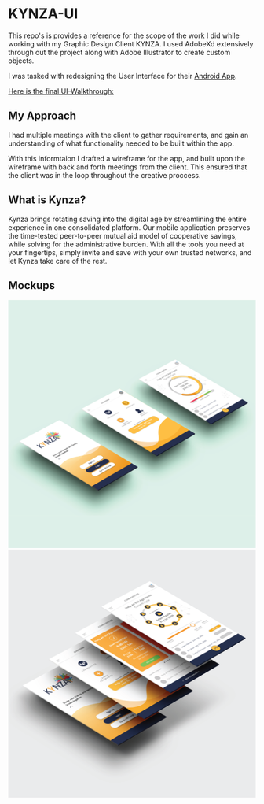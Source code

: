 # KYNZA-UI
This repo's is provides a reference for the scope of the work I did while working with my Graphic Design Client KYNZA. I used AdobeXd extensively through out the project along with Adobe Illustrator to create custom objects.

I was tasked with redesigning the User Interface for their [Android App](https://play.google.com/store/apps/details?id=ca.kynzagroup.www&hl=en_CA&gl=US&pli=1).

[Here is the final UI-Walkthrough:](https://www.youtube.com/watch?v=Hc79sDi3f0U "Kynza UI Walkthrough")


## My Approach
I had multiple meetings with the client to gather requirements, and gain an understanding of what functionality needed to be built within the app.

With this informtaion I drafted a wireframe for the app, and built upon the wireframe with back and forth meetings from the client. This ensured that the client was in the loop throughout the creative proccess. 

## What is Kynza?
Kynza brings rotating saving into the digital age by streamlining the entire experience in one consolidated platform. Our mobile application preserves the time-tested peer-to-peer mutual aid model of cooperative savings, while solving for the administrative burden. With all the tools you need at your fingertips, simply invite and save with your own trusted networks, and let Kynza take care of the rest.

## Mockups
![Kynza screen Mockup 1](https://github.com/gksaurabh/KYNZA-UI/blob/main/Final-Screens/Mockup1.png)
![Kynza screen Mockup 2](https://github.com/gksaurabh/KYNZA-UI/blob/main/Final-Screens/Mockup2.png)







